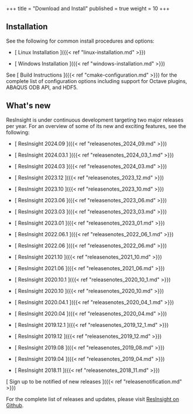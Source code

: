 +++
title = "Download and Install"
published = true
weight = 10
+++

## Installation

See the following for common install procedures and options:

- [ Linux Installation ]({{< ref "linux-installation.md" >}})

- [ Windows Installation ]({{< ref "windows-installation.md" >}})

See [ Build Instructions ]({{< ref "cmake-configuration.md" >}}) for the complete list of configuration options including support for 
Octave plugins, ABAQUS ODB API, and HDF5.


## What's new

ResInsight is under continuous development targeting two major releases per year. 
For an overview of some of its new and exciting features, see the following: 

- [ ResInsight 2024.09 ]({{< ref "releasenotes_2024_09.md" >}})

- [ ResInsight 2024.03.1 ]({{< ref "releasenotes_2024_03_1.md" >}})

- [ ResInsight 2024.03 ]({{< ref "releasenotes_2024_03.md" >}})

- [ ResInsight 2023.12 ]({{< ref "releasenotes_2023_12.md" >}})

- [ ResInsight 2023.10 ]({{< ref "releasenotes_2023_10.md" >}})

- [ ResInsight 2023.06 ]({{< ref "releasenotes_2023_06.md" >}})

- [ ResInsight 2023.03 ]({{< ref "releasenotes_2023_03.md" >}})

- [ ResInsight 2023.01 ]({{< ref "releasenotes_2023_01.md" >}})

- [ ResInsight 2022.06.1 ]({{< ref "releasenotes_2022_06_1.md" >}})

- [ ResInsight 2022.06 ]({{< ref "releasenotes_2022_06.md" >}})

- [ ResInsight 2021.10 ]({{< ref "releasenotes_2021_10.md" >}})

- [ ResInsight 2021.06 ]({{< ref "releasenotes_2021_06.md" >}})

- [ ResInsight 2020.10.1 ]({{< ref "releasenotes_2020_10_1.md" >}})

- [ ResInsight 2020.10 ]({{< ref "releasenotes_2020_10.md" >}})

- [ ResInsight 2020.04.1 ]({{< ref "releasenotes_2020_04_1.md" >}})

- [ ResInsight 2020.04 ]({{< ref "releasenotes_2020_04.md" >}})

- [ ResInsight 2019.12.1 ]({{< ref "releasenotes_2019_12_1.md" >}})

- [ ResInsight 2019.12 ]({{< ref "releasenotes_2019_12.md" >}})

- [ ResInsight 2019.08 ]({{< ref "releasenotes_2019_08.md" >}})

- [ ResInsight 2019.04 ]({{< ref "releasenotes_2019_04.md" >}})

- [ ResInsight 2018.11 ]({{< ref "releasenotes_2018_11.md" >}})

[ Sign up to be notified of new releases ]({{< ref "releasenotification.md" >}})

For the complete list of releases and updates, please visit [ResInsight on Github](https://github.com/OPM/ResInsight/releases/).